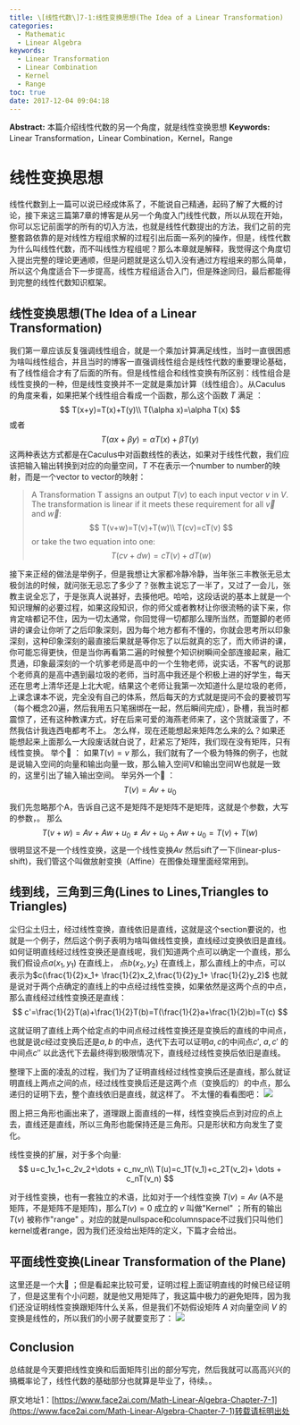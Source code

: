 ```yaml
---
title: \[线性代数\]7-1:线性变换思想(The Idea of a Linear Transformation)
categories:
  - Mathematic
  - Linear Algebra
keywords:
  - Linear Transformation
  - Linear Combination
  - Kernel
  - Range
toc: true
date: 2017-12-04 09:04:18
---
```


**Abstract:** 本篇介绍线性代数的另一个角度，就是线性变换思想
**Keywords:** Linear Transformation，Linear Combination，Kernel，Range

<!--more-->
# 线性变换思想
线性代数到上一篇可以说已经成体系了，不能说自己精通，起码了解了大概的讨论，接下来这三篇第7章的博客是从另一个角度入门线性代数，所以从现在开始，你可以忘记前面学的所有的切入方法，也就是线性代数提出的方法，我们之前的完整套路依靠的是对线性方程组求解的过程引出后面一系列的操作，但是，线性代数为什么叫线性代数，而不叫线性方程组呢？那么本章就是解释，我觉得这个角度切入提出完整的理论更通顺，但是问题就是这么切入没有通过方程组来的那么简单，所以这个角度适合下一步提高，线性方程组适合入门，但是殊途同归，最后都能得到完整的线性代数知识框架。
## 线性变换思想(The Idea of a Linear Transformation)

我们第一章应该反复强调线性组合，就是一个乘加计算满足线性，当时一直很困惑为啥叫线性组合，并且当时的博客一直强调线性组合是线性代数的重要理论基础，有了线性组合才有了后面的所有。但是线性组合和线性变换有所区别：线性组合是线性变换的一种，但是线性变换并不一定就是乘加计算（线性组合）。从Caculus的角度来看，如果把某个线性组合看成一个函数，那么这个函数 $T$ 满足 ：
$$
T(x+y)=T(x)+T(y)\\
T(\alpha x)=\alpha T(x)
$$
或者
$$
T(\alpha x + \beta y)=\alpha T(x) + \beta T(y)
$$
这两种表达方式都是在Caculus中对函数线性的表达，如果对于线性代数，我们应该把输入输出转换到对应的向量空间，$T$ 不在表示一个number to number的映射，而是一个vector to vector的映射：

> A Transformation T assigns an output $T(v)$ to each input vector $v$ in $V$. The transformation is linear if it meets these requirement for all $\vec{v}$ and $\vec{w}$:
$$
T(v+w)=T(v)+T(w)\\
T(cv)=cT(v)
$$
>or take the two equation into one:
$$
T(cv+dw)=cT(v)+dT(w)
$$


接下来正经的做法是举例子，但是我想让大家都冷静冷静，当年张三丰教张无忌太极剑法的时候，就问张无忌忘了多少了？张教主说忘了一半了，又过了一会儿，张教主说全忘了，于是张真人说甚好，去揍他吧。哈哈，这段话说的基本上就是一个知识理解的必要过程，如果这段知识，你的师父或者教材让你很流畅的读下来，你肯定啥都记不住，因为一切太通常，你回觉得一切都那么理所当然，而蹩脚的老师讲的课会让你听了之后印象深刻，因为每个地方都有不懂的，你就会思考所以印象深刻，这种印象深刻的最直接后果就是等你忘了以后就真的忘了，而大师讲的课，你可能忘得更快，但是当你再看第二遍的时候整个知识树瞬间全部连接起来，融汇贯通，印象最深刻的一个坑爹老师是高中的一个生物老师，说实话，不客气的说那个老师真的是高中遇到最垃圾的老师，当时高中我还是个积极上进的好学生，每天还在思考上清华还是上北大呢，结果这个老师让我第一次知道什么是垃圾的老师，上课念课本不说，完全没有自己的体系，然后每天的方式就是提问不会的要被罚写（每个概念20遍，然后我用五只笔捆绑在一起，然后瞬间完成），卧槽，我当时都震惊了，还有这种教课方式，好在后来可爱的海燕老师来了，这个货就滚蛋了，不然我估计我连西电都考不上。
怎么样，现在还能想起来矩阵怎么来的么？如果还能想起来上面那么一大段废话就白说了，赶紧忘了矩阵，我们现在没有矩阵，只有线性变换。
举个🌰 ：
如果$T(v)=v$ 那么，我们就有了一个极为特殊的例子，也就是说输入空间的向量和输出向量一致，那么输入空间V和输出空间W也就是一致的，这里引出了输入输出空间。
举另外一个🌰 ：
$$
T(v)=Av+u_0
$$
我们先忽略那个A，告诉自己这不是矩阵不是矩阵不是矩阵，这就是个参数，大写的参数，。
那么
$$
T(v+w)=Av+Aw+u_0 \neq Av+u_0+Aw+u_0=T(v)+T(w)
$$
很明显这不是一个线性变换，这是一个线性变换$Av$ 然后sift了一下(linear-plus-shift)，我们管这个叫做放射变换（Affine）在图像处理里面经常用到。

## 线到线，三角到三角(Lines to Lines,Triangles to Triangles)
尘归尘土归土，经过线性变换，直线依旧是直线，这就是这个section要说的，也就是一个例子，然后这个例子表明为啥叫做线性变换，直线经过变换依旧是直线。
如何证明直线经过线性变换还是直线呢，我们知道两个点可以确定一个直线，那么我们假设点$a(x_1,y_1)$ 在直线上， 点$b(x_2,y_2)$ 在直线上，那么直线上的中点，可以表示为$c(\frac{1}{2}x_1+ \frac{1}{2}x_2,\frac{1}{2}y_1+ \frac{1}{2}y_2)$ 也就是说对于两个点确定的直线上的中点经过线性变换，如果依然是这两个点的中点，那么直线经过线性变换还是直线：
$$
c'=\frac{1}{2}T(a)+\frac{1}{2}T(b)=T(\frac{1}{2}a+\frac{1}{2}b)=T(c)
$$

这就证明了直线上两个给定点的中间点经过线性变换还是变换后的直线的中间点，也就是说$c$经过变换后还是$a,b$ 的中点，迭代下去可以证明$a,c$的中间点$c'$, $a,c'$ 的中间点$c''$ 以此迭代下去最终得到极限情况下，直线经过线性变换后依旧是直线。

整理下上面的凌乱的过程，我们为了证明直线经过线性变换后还是直线，那么就证明直线上两点之间的点，经过线性变换后还是这两个点（变换后的）的中点，那么递归的证明下去，整个直线依旧是直线，就这样了。
不太懂的看看图吧：
![](https://tony4ai-1251394096.cos.ap-hongkong.myqcloud.com/blog_images/Math-Linear-Algebra-Chapter-7-1/line2line.png)

图上把三角形也画出来了，道理跟上面直线的一样，线性变换后点到对应的点上去，直线还是直线，所以三角形也能保持还是三角形。只是形状和方向发生了变化。

线性变换的扩展，对于多个向量:
$$
u=c_1v_1+c_2v_2+\dots + c_nv_n\\
T(u)=c_1T(v_1)+c_2T(v_2)+ \dots + c_nT(v_n)
$$

对于线性变换，也有一套独立的术语，比如对于一个线性变换 $T(v)=Av$ (A不是矩阵，不是矩阵不是矩阵)，那么$T(v)=0$ 成立的 $v$ 叫做"Kernel" ；所有的输出$T(v)$ 被称作"range"
。对应的就是nullspace和columnspace不过我们只叫他们kernel或者range，因为我们还没给出矩阵的定义，下篇才会给出。
## 平面线性变换(Linear Transformation of the Plane)
这里还是一个大🌰 ；但是看起来比较可爱，证明过程上面证明直线的时候已经证明了，但是这里有个小问题，就是他又用矩阵了，我这篇中极力的避免矩阵，因为我们还没证明线性变换跟矩阵什么关系，但是我们不妨假设矩阵 $A$ 对向量空间 $V$ 的变换是线性的，所以我们的小房子就要变形了：
![](https://tony4ai-1251394096.cos.ap-hongkong.myqcloud.com/blog_images/Math-Linear-Algebra-Chapter-7-1/linear_transform.png)

## Conclusion
总结就是今天要把线性变换和后面矩阵引出的部分写完，然后我就可以高高兴兴的搞概率论了，线性代数的基础部分也就算是毕业了，待续。。





原文地址1：[https://www.face2ai.com/Math-Linear-Algebra-Chapter-7-1](https://www.face2ai.com/Math-Linear-Algebra-Chapter-7-1)转载请标明出处
